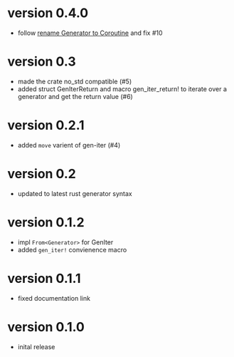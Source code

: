 # version 0.4.0
* follow [rename Generator to Coroutine](https://github.com/rust-lang/rust/pull/116958) and fix #10

# version 0.3
* made the crate no_std compatible (#5)
* added struct GenIterReturn and macro gen_iter_return! to iterate over a generator and get the return value (#6)

# version 0.2.1
* added `move` varient of gen-iter (#4)

# version 0.2
* updated to latest rust generator syntax

# version 0.1.2
* impl `From<Generator>` for GenIter
* added `gen_iter!` convienence macro

# version 0.1.1
* fixed documentation link

# version 0.1.0
* inital release

